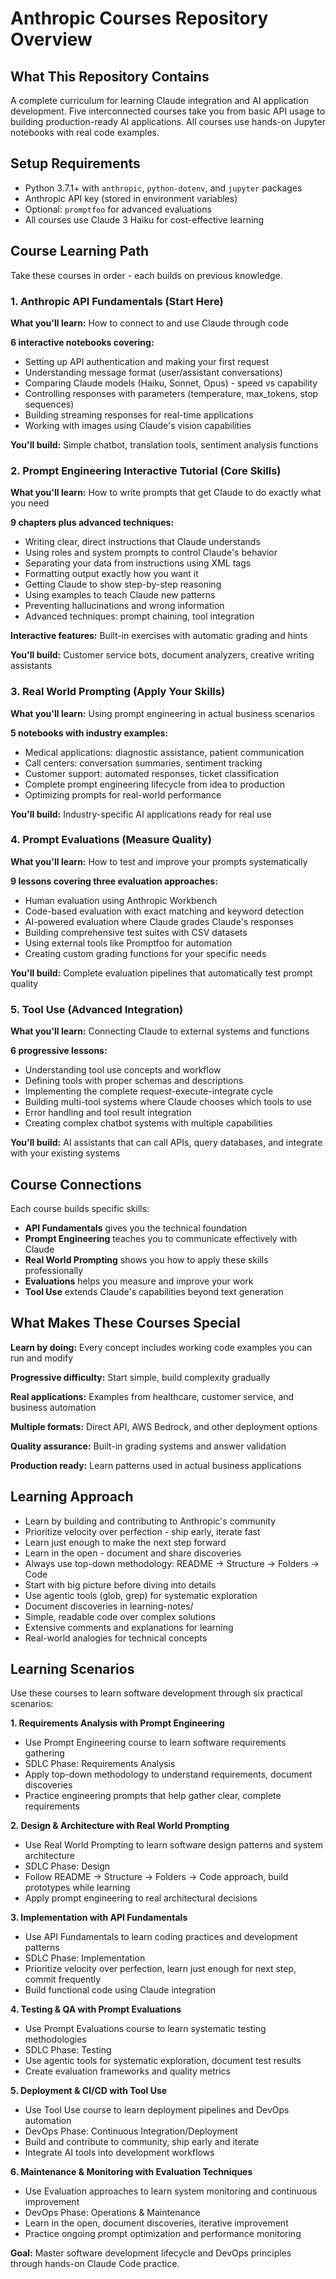 # Anthropic Courses Repository Overview

## What This Repository Contains

A complete curriculum for learning Claude integration and AI application development. Five interconnected courses take you from basic API usage to building production-ready AI applications. All courses use hands-on Jupyter notebooks with real code examples.

## Setup Requirements

- Python 3.7.1+ with `anthropic`, `python-dotenv`, and `jupyter` packages
- Anthropic API key (stored in environment variables)
- Optional: `promptfoo` for advanced evaluations
- All courses use Claude 3 Haiku for cost-effective learning

## Course Learning Path

Take these courses in order - each builds on previous knowledge.

### 1. Anthropic API Fundamentals (Start Here)
**What you'll learn:** How to connect to and use Claude through code

**6 interactive notebooks covering:**
- Setting up API authentication and making your first request
- Understanding message format (user/assistant conversations)
- Comparing Claude models (Haiku, Sonnet, Opus) - speed vs capability
- Controlling responses with parameters (temperature, max_tokens, stop sequences)
- Building streaming responses for real-time applications
- Working with images using Claude's vision capabilities

**You'll build:** Simple chatbot, translation tools, sentiment analysis functions

### 2. Prompt Engineering Interactive Tutorial (Core Skills)
**What you'll learn:** How to write prompts that get Claude to do exactly what you need

**9 chapters plus advanced techniques:**
- Writing clear, direct instructions that Claude understands
- Using roles and system prompts to control Claude's behavior
- Separating your data from instructions using XML tags
- Formatting output exactly how you want it
- Getting Claude to show step-by-step reasoning
- Using examples to teach Claude new patterns
- Preventing hallucinations and wrong information
- Advanced techniques: prompt chaining, tool integration

**Interactive features:** Built-in exercises with automatic grading and hints

**You'll build:** Customer service bots, document analyzers, creative writing assistants

### 3. Real World Prompting (Apply Your Skills)
**What you'll learn:** Using prompt engineering in actual business scenarios

**5 notebooks with industry examples:**
- Medical applications: diagnostic assistance, patient communication
- Call centers: conversation summaries, sentiment tracking
- Customer support: automated responses, ticket classification
- Complete prompt engineering lifecycle from idea to production
- Optimizing prompts for real-world performance

**You'll build:** Industry-specific AI applications ready for real use

### 4. Prompt Evaluations (Measure Quality)
**What you'll learn:** How to test and improve your prompts systematically

**9 lessons covering three evaluation approaches:**
- Human evaluation using Anthropic Workbench
- Code-based evaluation with exact matching and keyword detection
- AI-powered evaluation where Claude grades Claude's responses
- Building comprehensive test suites with CSV datasets
- Using external tools like Promptfoo for automation
- Creating custom grading functions for your specific needs

**You'll build:** Complete evaluation pipelines that automatically test prompt quality

### 5. Tool Use (Advanced Integration)
**What you'll learn:** Connecting Claude to external systems and functions

**6 progressive lessons:**
- Understanding tool use concepts and workflow
- Defining tools with proper schemas and descriptions
- Implementing the complete request-execute-integrate cycle
- Building multi-tool systems where Claude chooses which tools to use
- Error handling and tool result integration
- Creating complex chatbot systems with multiple capabilities

**You'll build:** AI assistants that can call APIs, query databases, and integrate with your existing systems

## Course Connections

Each course builds specific skills:
- **API Fundamentals** gives you the technical foundation
- **Prompt Engineering** teaches you to communicate effectively with Claude
- **Real World Prompting** shows you how to apply these skills professionally
- **Evaluations** helps you measure and improve your work
- **Tool Use** extends Claude's capabilities beyond text generation

## What Makes These Courses Special

**Learn by doing:** Every concept includes working code examples you can run and modify

**Progressive difficulty:** Start simple, build complexity gradually

**Real applications:** Examples from healthcare, customer service, and business automation

**Multiple formats:** Direct API, AWS Bedrock, and other deployment options

**Quality assurance:** Built-in grading systems and answer validation

**Production ready:** Learn patterns used in actual business applications

## Learning Approach

- Learn by building and contributing to Anthropic's community
- Prioritize velocity over perfection - ship early, iterate fast
- Learn just enough to make the next step forward
- Learn in the open - document and share discoveries
- Always use top-down methodology: README → Structure → Folders → Code
- Start with big picture before diving into details
- Use agentic tools (glob, grep) for systematic exploration
- Document discoveries in learning-notes/
- Simple, readable code over complex solutions
- Extensive comments and explanations for learning
- Real-world analogies for technical concepts

## Learning Scenarios

Use these courses to learn software development through six practical scenarios:

**1. Requirements Analysis with Prompt Engineering**
- Use Prompt Engineering course to learn software requirements gathering
- SDLC Phase: Requirements Analysis  
- Apply top-down methodology to understand requirements, document discoveries
- Practice engineering prompts that help gather clear, complete requirements

**2. Design & Architecture with Real World Prompting**
- Use Real World Prompting to learn software design patterns and system architecture
- SDLC Phase: Design
- Follow README → Structure → Folders → Code approach, build prototypes while learning
- Apply prompt engineering to real architectural decisions

**3. Implementation with API Fundamentals** 
- Use API Fundamentals to learn coding practices and development patterns
- SDLC Phase: Implementation
- Prioritize velocity over perfection, learn just enough for next step, commit frequently
- Build functional code using Claude integration

**4. Testing & QA with Prompt Evaluations**
- Use Prompt Evaluations course to learn systematic testing methodologies
- SDLC Phase: Testing
- Use agentic tools for systematic exploration, document test results
- Create evaluation frameworks and quality metrics

**5. Deployment & CI/CD with Tool Use**
- Use Tool Use course to learn deployment pipelines and DevOps automation
- DevOps Phase: Continuous Integration/Deployment
- Build and contribute to community, ship early and iterate
- Integrate AI tools into development workflows

**6. Maintenance & Monitoring with Evaluation Techniques**
- Use Evaluation approaches to learn system monitoring and continuous improvement
- DevOps Phase: Operations & Maintenance
- Learn in the open, document discoveries, iterative improvement
- Practice ongoing prompt optimization and performance monitoring

**Goal:** Master software development lifecycle and DevOps principles through hands-on Claude Code practice.